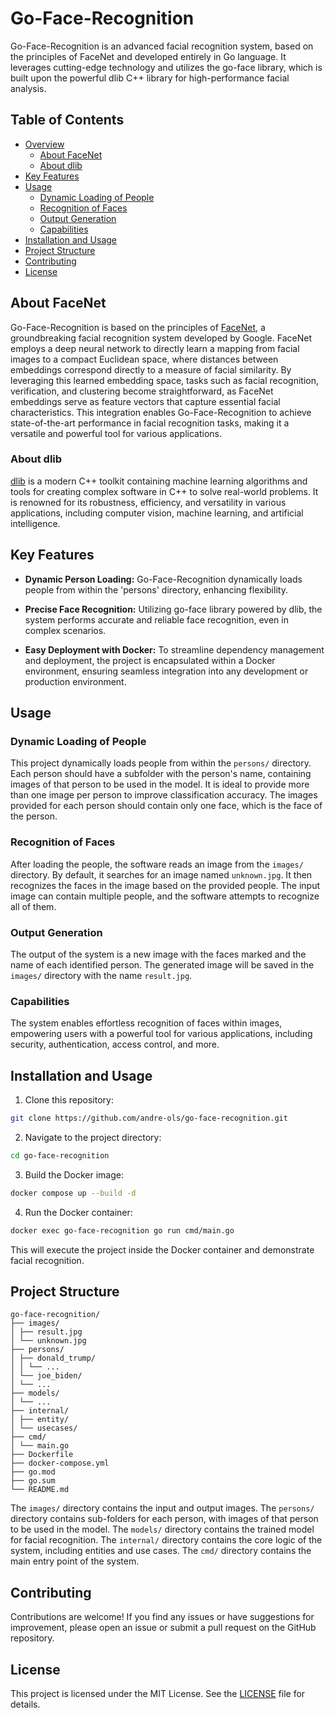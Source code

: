 # Go-Face-Recognition

Go-Face-Recognition is an advanced facial recognition system, based on the principles of FaceNet and developed entirely in Go language. It leverages cutting-edge technology and utilizes the go-face library, which is built upon the powerful dlib C++ library for high-performance facial analysis.

## Table of Contents

- [Overview](#overview)
  - [About FaceNet](#about-facenet)
  - [About dlib](#about-dlib)
- [Key Features](#key-features)
- [Usage](#usage)
  - [Dynamic Loading of People](#dynamic-loading-of-people)
  - [Recognition of Faces](#recognition-of-faces)
  - [Output Generation](#output-generation)
  - [Capabilities](#capabilities)
- [Installation and Usage](#installation-and-usage)
- [Project Structure](#project-structure)
- [Contributing](#contributing)
- [License](#license)

## About FaceNet

Go-Face-Recognition is based on the principles of [FaceNet](https://arxiv.org/abs/1503.03832), a groundbreaking facial recognition system developed by Google. FaceNet employs a deep neural network to directly learn a mapping from facial images to a compact Euclidean space, where distances between embeddings correspond directly to a measure of facial similarity. By leveraging this learned embedding space, tasks such as facial recognition, verification, and clustering become straightforward, as FaceNet embeddings serve as feature vectors that capture essential facial characteristics. This integration enables Go-Face-Recognition to achieve state-of-the-art performance in facial recognition tasks, making it a versatile and powerful tool for various applications.

### About dlib

[dlib](http://dlib.net/) is a modern C++ toolkit containing machine learning algorithms and tools for creating complex software in C++ to solve real-world problems. It is renowned for its robustness, efficiency, and versatility in various applications, including computer vision, machine learning, and artificial intelligence.

## Key Features

- **Dynamic Person Loading:** Go-Face-Recognition dynamically loads people from within the 'persons' directory, enhancing flexibility.

- **Precise Face Recognition:** Utilizing go-face library powered by dlib, the system performs accurate and reliable face recognition, even in complex scenarios.

- **Easy Deployment with Docker:** To streamline dependency management and deployment, the project is encapsulated within a Docker environment, ensuring seamless integration into any development or production environment.

## Usage

### Dynamic Loading of People

This project dynamically loads people from within the `persons/` directory. Each person should have a subfolder with the person's name, containing images of that person to be used in the model. It is ideal to provide more than one image per person to improve classification accuracy. The images provided for each person should contain only one face, which is the face of the person.

### Recognition of Faces

After loading the people, the software reads an image from the `images/` directory. By default, it searches for an image named `unknown.jpg`. It then recognizes the faces in the image based on the provided people. The input image can contain multiple people, and the software attempts to recognize all of them.

### Output Generation

The output of the system is a new image with the faces marked and the name of each identified person. The generated image will be saved in the `images/` directory with the name `result.jpg`.

### Capabilities

The system enables effortless recognition of faces within images, empowering users with a powerful tool for various applications, including security, authentication, access control, and more.

## Installation and Usage

1. Clone this repository:

```bash
git clone https://github.com/andre-ols/go-face-recognition.git
```

2. Navigate to the project directory:

```bash
cd go-face-recognition
```

3. Build the Docker image:

```bash
docker compose up --build -d
```

4. Run the Docker container:

```bash
docker exec go-face-recognition go run cmd/main.go
```

This will execute the project inside the Docker container and demonstrate facial recognition.

## Project Structure

```
go-face-recognition/
├── images/
│ ├── result.jpg
│ └── unknown.jpg
├── persons/
│ ├── donald_trump/
│ │ └── ...
│ └── joe_biden/
│ └── ...
├── models/
│ └── ...
├── internal/
│ ├── entity/
│ └── usecases/
├── cmd/
│ └── main.go
├── Dockerfile
├── docker-compose.yml
├── go.mod
├── go.sum
└── README.md
```

The `images/` directory contains the input and output images. The `persons/` directory contains sub-folders for each person, with images of that person to be used in the model. The `models/` directory contains the trained model for facial recognition. The `internal/` directory contains the core logic of the system, including entities and use cases. The `cmd/` directory contains the main entry point of the system.

## Contributing

Contributions are welcome! If you find any issues or have suggestions for improvement, please open an issue or submit a pull request on the GitHub repository.

## License

This project is licensed under the MIT License. See the [LICENSE](LICENSE) file for details.
